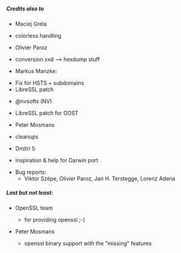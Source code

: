 

##### Credits also to

* Maciej Grela 
 * colorless handling

* Olivier Paroz
 * conversion xxd --> hexdump stuff 

* Markus Manzke: 
 - Fix for HSTS + subdomains
 - LibreSSL patch

* @nvsofts (NV)
 - LibreSSL patch for GOST

* Peter Mosmans
 - cleanups

* Dmitri S
 - inspiration & help for Darwin port

* Bug reports:
  - Viktor Szépe, Olivier Paroz, Jan H. Terstegge, Lorenz Adena

##### Last but not least:

* OpenSSL team
  - for providing openssl ;-)

* Peter Mosmans
  - openssl binary support with the "missing" features




